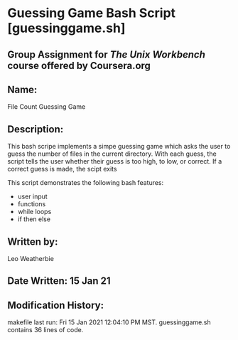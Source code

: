 # Guessing Game Bash Script [guessinggame.sh]

## Group Assignment for *The Unix Workbench* course offered by **Coursera.org**

## Name:
File Count Guessing Game

## Description:
This bash scripe implements a simpe guessing game which asks the user to guess
the number of files in the current directory. With each guess, the script tells
the user whether their guess is too high, to low, or correct. If a correct guess
is made, the scipt exits

This script demonstrates the following bash features:
- user input
- functions
- while loops
- if then else

## Written by:
Leo Weatherbie

## Date Written: 15 Jan 21

## Modification History:

makefile last run: Fri 15 Jan 2021 12:04:10 PM MST.
guessinggame.sh contains 36 lines of code.
